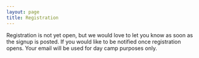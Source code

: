 ```yaml
---
layout: page
title: Registration
---
```


Registration is not yet open, but we would love to let you know as soon as the signup is posted.  If you would like to be notified once registration opens.  Your email will be used for day camp purposes only.

<div class="cognito">
<script src="https://services.cognitoforms.com/s/pNW4nb7mv0OUkXZvPWTYcw"></script>
<script>Cognito.load("forms", { id: "2" });</script>
</div>
